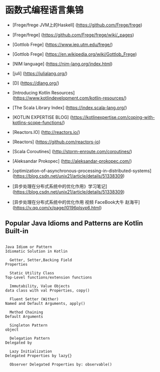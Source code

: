 #                   函数式编程语言集锦

*   [Frege/frege JVM上的Haskell] (https://github.com/Frege/frege)

*   [Frege/frege] (https://github.com/Frege/frege/wiki/_pages)

*   [Gottlob Frege] (https://www.iep.utm.edu/frege/)

*   [Gottlob Frege] (https://en.wikipedia.org/wiki/Gottlob_Frege)

*   [NIM language] (https://nim-lang.org/index.html)

*   [juli] (https://julialang.org/)

*   [D] (https://dlang.org/)

*   [Introducing Kotlin Resources] (https://www.kotlindevelopment.com/kotlin-resources/)

*   [The Scala Library Index] (https://index.scala-lang.org/)

*   [KOTLIN EXPERTISE BLOG] (https://kotlinexpertise.com/coping-with-kotlins-scope-functions/)

*   [Reactors.IO] (http://reactors.io/)

*   [Reactors] (https://github.com/reactors-io)

*   [Scala Coroutines] (http://storm-enroute.com/coroutines/)

*   [Aleksandar Prokopec] (http://aleksandar-prokopec.com/)

*   [optimization-of-asynchronous-processing-in-distributed-systems] (https://blog.csdn.net/unix21/article/details/51338309)

*   [异步处理在分布式系统中的优化作用》学习笔记] (https://blog.csdn.net/unix21/article/details/51338309)

*   [异步处理在分布式系统中的优化作用 视频 FaceBook大牛 赵海平] (https://v.qq.com/x/page/l0196plsvp6.html)






## Popular Java Idioms and Patterns are Kotlin Built-in

```

Java Idiom or Pattern                                                   Idiomatic Solution in Kotlin

  Getter, Setter,Backing Field                                                    Properties

  Static Utility Class                                                            Top-Level functions/extension functions

  Immutability, Value Objects                                                     data class with val Properties, copy()

  Fluent Setter (Wither)                                                          Named and Default Arguments, apply()

  Method Chaining                                                                 Default Arguments

  Singleton Pattern                                                               object

  Delegation Pattern                                                              Delegated by

  Lazy Initialization                                                             Delegated Properties by lazy{}

  Observer Delegated Properties by: observable()
```























































